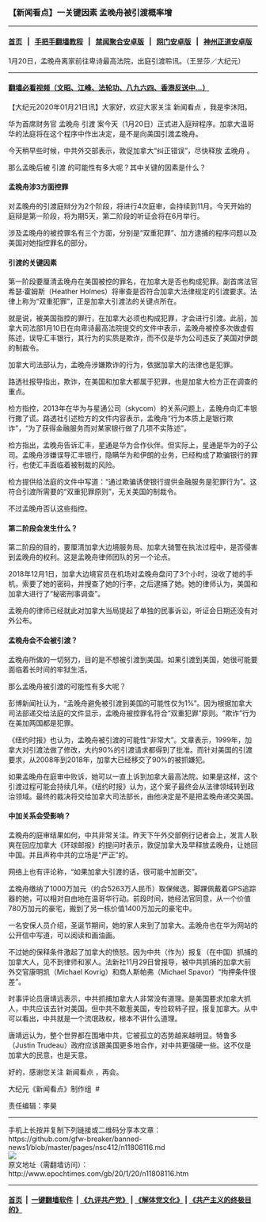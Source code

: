 ### 【新闻看点】一关键因素 孟晚舟被引渡概率增
------------------------

#### [首页](https://github.com/gfw-breaker/banned-news1/blob/master/README.md) &nbsp;&nbsp;|&nbsp;&nbsp; [手把手翻墙教程](https://github.com/gfw-breaker/guides/wiki) &nbsp;&nbsp;|&nbsp;&nbsp; [禁闻聚合安卓版](https://github.com/gfw-breaker/bn-android) &nbsp;&nbsp;|&nbsp;&nbsp; [网门安卓版](https://github.com/oGate2/oGate) &nbsp;&nbsp;|&nbsp;&nbsp; [神州正道安卓版](https://github.com/SzzdOgate/update) 



<div><img alt="" class="aligncenter wp-post-image" src="http://i.epochtimes.com/assets/uploads/2020/01/1-2-1-450x253-1.jpg"/>
<div class="red16 caption">
 1月20日，孟晚舟离家前往卑诗最高法院，出庭引渡聆讯。（王昱莎／大纪元）
</div>
</div><hr/>

#### [翻墙必看视频（文昭、江峰、法轮功、八九六四、香港反送中...）](http://167.172.214.107/home.html)

<div><p>
 【大纪元2020年01月21日讯】大家好，欢迎大家关注
 <ok href="http://www.epochtimes.com/gb/tag/%E6%96%B0%E9%97%BB%E7%9C%8B%E7%82%B9.html">
  新闻看点
 </ok>
 ，我是李沐阳。
</p>
<p>
 华为首席财务官
 <ok href="http://www.epochtimes.com/gb/tag/%E5%AD%9F%E6%99%9A%E8%88%9F.html">
  孟晚舟
 </ok>
 <ok href="http://www.epochtimes.com/gb/tag/%E5%BC%95%E6%B8%A1.html">
  引渡
 </ok>
 案今天（1月20日）正式进入庭辩程序。加拿大温哥华的法庭将在这个程序中作出决定，是不是向美国引渡孟晚舟。
</p>
<p>
 今天稍早些时候，中共外交部表示，敦促加拿大“纠正错误”，尽快释放
 <ok href="http://www.epochtimes.com/gb/tag/%E5%AD%9F%E6%99%9A%E8%88%9F.html">
  孟晚舟
 </ok>
 。
</p>
<p>
 那么孟晚后被
 <ok href="http://www.epochtimes.com/gb/tag/%E5%BC%95%E6%B8%A1.html">
  引渡
 </ok>
 的可能性有多大呢？其中关键的因素是什么？
</p>
<h4>
 孟晚舟涉3方面控罪
</h4>
<p>
 对孟晚舟的引渡庭辩分为2个阶段，将进行4次庭审，会持续到11月。今天开始的庭辩是第一阶段，将为期5天，第二阶段的听证会将在6月举行。
</p>
<p>
 涉及孟晚舟的被控罪名有三个方面，分别是“双重犯罪”、加方逮捕的程序问题以及美国对她指控罪名的部分。
</p>
<h4>
 引渡的关键因素
</h4>
<p>
 第一阶段要厘清孟晚舟在美国被控的罪名，在加拿大是否也构成犯罪。副首席法官希瑟·霍姆斯（Heather Holmes）将审查是否符合加拿大法律规定的引渡要求。法律上称为“双重犯罪”，正是加拿大引渡法的关键点所在。
</p>
<p>
 就是说，被美国指控的罪行，在加拿大必须也构成犯罪，才会进行引渡。此前，加拿大司法部1月10日在向卑诗最高法院提交的文件中表示，孟晚舟被控多次做虚假陈述，误导汇丰银行，其行为的实质是欺诈，而不仅是华为公司违反了美国对伊朗的制裁令。
</p>
<p>
 加拿大司法部认为，孟晚舟涉嫌欺诈的行为，依据加拿大的法律也是犯罪。
</p>
<p>
 路透社报导指出，欺诈，在美国和加拿大都属于犯罪，也是加拿大检方正在调查的重点。
</p>
<p>
 检方指控，2013年在华为与星通公司（skycom）的关系问题上，孟晚舟向汇丰银行撒了谎。路透社引述检方的文件内容表示，孟晚舟“行为本质上是银行欺诈”，“为了获得金融服务而对某家银行做了几项不实陈述”。
</p>
<p>
 检方指出，孟晚舟告诉汇丰，星通是华为合作伙伴。但实际上，星通是华为的子公司。孟晚舟涉嫌误导汇丰银行，隐瞒华为和伊朗的业务，已经构成了欺骗银行的罪行，也使汇丰面临着被制裁的风险。
</p>
<p>
 检方提供给法庭的文件中写道：“通过欺骗诱使银行提供金融服务是犯罪行为”。这符合引渡所需要的“双重犯罪原则”，无关美国的制裁令。
</p>
<p>
 不过孟晚舟否认这些指控。
</p>
<h4>
 第二阶段会发生什么？
</h4>
<p>
 第二阶段的目的，要厘清加拿大边境服务局、加拿大骑警在执法过程中，是否侵害到孟晚舟的权利。这是孟晚舟律师团队的另一个论点。
</p>
<p>
 2018年12月1日，加拿大边境官员在机场对孟晚舟盘问了3个小时，没收了她的手机，索要了她的密码，并搜查了她的行李，之后逮捕了她。她的律师认为，美国和加拿大进行了“秘密刑事调查”。
</p>
<p>
 孟晚舟的律师已经就此对加拿大当局提起了单独的民事诉讼，听证会日期还没有对外公布。
</p>
<h4>
 孟晚舟会不会被引渡？
</h4>
<p>
 孟晚舟所做的一切努力，目的是不想被引渡到美国。如果引渡到美国，她很可能要面临着长时间的牢狱生活。
</p>
<p>
 那么孟晚舟被引渡的可能性有多大呢？
</p>
<p>
 彭博新闻社认为，“孟晚舟避免被引渡到美国的可能性仅为1%”。因为根据加拿大司法部递交给法庭的文件显示，孟晚舟被控罪名符合“双重犯罪”原则。“欺诈”行为在美加两国都是犯罪。
</p>
<p>
 《纽约时报》也认为，孟晚舟被引渡的可能性“非常大”。文章表示，1999年，加拿大对引渡法做了修改，大约90%的引渡请求都得到了批准。而针对美国的引渡要求，从2008年到2018年，加拿大已经移交了90%的被抓嫌犯。
</p>
<p>
 如果孟晚舟在庭审中败诉，她可以一直上诉到加拿大最高法院。如果是这样，这个引渡过程可能会持续几年。《纽约时报》认为，这个案子最终会从法律领域转到政治领域。最终的裁决将交给加拿大司法部长，由他决定是不是把孟晚舟递交美国。
</p>
<h4>
 中加关系会受影响？
</h4>
<p>
 孟晚舟的庭审结果如何，中共非常关注。昨天下午外交部例行记者会上，发言人耿爽在回应加拿大《环球邮报》的提问时表示，敦促加拿大及早释放孟晚舟，让她回中国。并且声称中共的立场是“严正”的。
</p>
<p>
 网络上也有评论称，“如果加拿大引渡的话，很可能中加断交”。
</p>
<p>
 孟晚舟缴纳了1000万加元（约合5263万人民币）取保候选，脚踝佩戴着GPS追踪器的她，可以相对自由地在温哥华行动。前段时间，她经法官同意，从一个价值780万加元的豪宅，搬到了另一栋价值1400万加元的豪宅中。
</p>
<p>
 一名安保人员介绍，圣诞节期间，她的家人来到了加拿大。孟晚舟也在华为网站的公开信中写道，可以阅读和画油画。
</p>
<p>
 不过她的保释条件激起了加拿大的愤怒。因为中共（作为）报复（在中国）抓捕的加拿大人，见不到律师和家人。法新社11月29日曾报导，被中共抓捕的加拿大前外交官康明凯（Michael Kovrig）和商人斯帕弗（Michael Spavor）“拘押条件很差”。
</p>
<p>
 时事评论员唐靖远表示，中共抓捕加拿大人非常没有道理。是美国要求加拿大抓人，中共应该去针对美国。但中共不敢惹美国，专捡软柿子捏，报复加拿大。从中可以看出，中共就是一个流氓政权，根本不讲什么道理。
</p>
<p>
 唐靖远认为，整个世界都在围堵中共，它被孤立的态势越来越明显。特鲁多（Justin Trudeau）政府应该跟美国更多地合作，对中共更强硬一些。这不仅是加拿大的民意，也是天意。
</p>
<p>
 好的，感谢您关注
 <ok href="http://www.epochtimes.com/gb/tag/%E6%96%B0%E9%97%BB%E7%9C%8B%E7%82%B9.html">
  新闻看点
 </ok>
 ，再会。
</p>
<p>
 大纪元《新闻看点》制作组  #
</p>
<p>
 责任编辑：李昊
</p>
</div>
<hr/>
手机上长按并复制下列链接或二维码分享本文章：<br/>
https://github.com/gfw-breaker/banned-news1/blob/master/pages/nsc412/n11808116.md <br/>
<a href='https://github.com/gfw-breaker/banned-news1/blob/master/pages/nsc412/n11808116.md'><img src='https://github.com/gfw-breaker/banned-news1/blob/master/pages/nsc412/n11808116.md.png'/></a> <br/>
原文地址（需翻墙访问）：http://www.epochtimes.com/gb/20/1/20/n11808116.htm


------------------------
#### [首页](https://github.com/gfw-breaker/banned-news1/blob/master/README.md) &nbsp;|&nbsp; [一键翻墙软件](https://github.com/gfw-breaker/nogfw/blob/master/README.md) &nbsp;| [《九评共产党》](https://github.com/gfw-breaker/9ping.md/blob/master/README.md#九评之一评共产党是什么) | [《解体党文化》](https://github.com/gfw-breaker/jtdwh.md/blob/master/README.md) | [《共产主义的终极目的》](https://github.com/gfw-breaker/gczydzjmd.md/blob/master/README.md)


<img src='http://gfw-breaker.win/banned-news/pages/nsc412/n11808116.md' width='0px' height='0px'/>